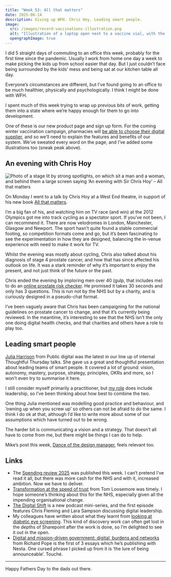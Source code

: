 ```yaml
---
title: "Week 53: All that matters"
date: 2025-06-14
description: Giving up WFH. Chris Hoy. Leading smart people.
image:
  src: /images/record-vaccinations-illustration.png
  alt: "Illustration of a laptop open next to a vaccine vial, with the laptop having an NHS logo and form on it."
  opengraphImage: true
---
```


I did 5 straight days of commuting to an office this week, probably for the first time since the pandemic. Usually I work from home one day a week to make picking the kids up from school easier that day. But I just couldn’t face being surrounded by the kids’ mess and being sat at our kitchen table all day.

Everyone’s circumstances are different, but I’ve found going to an office to be much healthier, physically and psychologically. I think I might be done with WFH.

I spent much of this week trying to wrap up previous bits of work, getting them into a state where we’re happy enough for them to go into development.

One of these is our new product page and sign up form. For the coming winter vaccination campaign, pharmacies will [be able to choose their digital supplier](https://cpe.org.uk/our-news/nhs-england-launches-vaccine-it-system-framework/), and so we’ll need to explain the features and benefits of our system. We’ve sweated every word on the page, and I’ve added some illustrations too (sneak peak above).

## An evening with Chris Hoy

![Photo of a stage lit by strong spotlights, on which sit a man and a woman, and behind them a large screen saying ‘An evening with Sir Chris Hoy’ – All that matters](/images/chris-hoy.jpeg)

On Monday I went to a talk by Chris Hoy at a West End theatre, in support of his new book [All that matters](https://chrishoy.com/all-that-matters/).

I’m a big fan of his, and watching him on TV race (and win) at the 2012 Olympics got me into track cycling as a spectator sport. If you’ve not been, I can recommend it. There are now velodromes in London, Manchester, Glasgow and Newport. The sport hasn’t quite found a stable commercial footing, so competition formats come and go, but it’s been fascinating to see the experimentation in how they are designed, balancing the in-venue experience with need to make it work for TV.

Whilst the evening was mostly about cycling, Chris also talked about his diagnosis of stage 4 prostate cancer, and how that has since affected his outlook on life. It was a stark reminder of why it’s important to enjoy the present, and not just think of the future or the past.

Chris ended the evening by imploring men over 40 (gulp, that includes me) to do an [online prostate risk checker](https://prostatecanceruk.org/risk-checker). He promised it takes 30 seconds and only has 3 questions. This is run not by the NHS but by a charity, and is curiously designed in a pseudo-chat format.

I’ve been vaguely aware that Chris has been campaigning for the national guidelines on prostate cancer to change, and that it’s currently being reviewed. In the meantime, it’s interesting to see that the NHS isn’t the only one doing digital health checks, and that charities and others have a role to play too.

## Leading smart people

[Julia Harrison](https://public.digital/about-pd/our-people/consultant/julia-harrison) from Public digital was the latest in our line up of internal Thoughtful Thursday talks. She gave us a great and thoughtful presentation about leading teams of smart people. It covered a lot of ground: vision, autonomy, mastery, purpose, strategy, principles, OKRs and more, so I won’t even try to summarise it here.

I still consider myself primarily a practitioner, but [my role](/posts/week-41-the-map-is-not-the-territory/) does include leadership, so I’ve been thinking about how best to combine the two.

One thing Julia mentioned was modelling good practice and behaviour, and ‘owning up when you screw up’ so others can not be afraid to do the same. I think I do ok at that, although I’d like to write more about some of our assumptions which have turned out to be wrong.

The harder bit is communicating a vision and a strategy. That doesn’t all have to come from me, but there might be things I can do to help.

Mike’s post this week, [Dance of the design manager](https://mikegallagher.org/posts/dance-of-the-design-manager/), feels relevant too.

## Links

* The [Spending review 2025](https://www.gov.uk/government/publications/spending-review-2025-document/spending-review-2025-html) was published this week. I can’t pretend I’ve read it all, but there was more cash for the NHS and with it, increased ambition. Now we have to deliver.
* [Transformation at the speed of trust](https://www.linkedin.com/pulse/transformation-happens-speed-trust-tom-loosemore-vlzse/) from Tom Loosemore was timely. I hope someone’s thinking about this for the NHS, especially given all the impending organisational change.
* [The Digital Shift](https://nhsproviders.org/resources/the-provider-podcast-the-digital-shift) is a new podcast mini-series, and the first episode features Chris Fleming and Lara Sampson discussing digital leadership.
* My colleagues have written about what they learnt from [looking at diabetic eye screening](https://design-history.prevention-services.nhs.uk/cohort-manager/2025/06/start-with-what-we-know/). This kind of discovery work can often get lost in the depths of Sharepoint after the work is done, so I’m delighted to see it out in the open.
* [Digital and mission-driven government: digital, burdens and networks](https://www.nesta.org.uk/feature/digital-and-mission-driven-government/digital-and-mission-driven-government-digital-burdens-and-networks/) from Richard Pope is the first of 3 essays which he’s publishing with Nesta. One cursed phrase I picked up from it is ‘the lure of being announceable’. Touché.

---

Happy Fathers Day to the dads out there.
